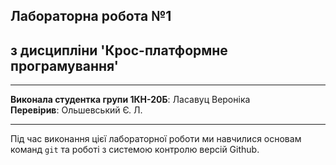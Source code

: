 ## Лабораторна робота №1  
## з дисципліни 'Крос-платформне програмування'
***
__Виконала студентка групи 1КН-20Б__: Ласавуц Вероніка  
__Перевірив__: Ольшевський Є. Л.
***
Під час виконання цієї лабораторної роботи ми навчилися основам команд `git` та роботі з системою контролю версій Github.